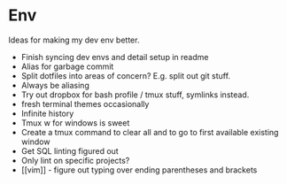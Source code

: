 # Env

Ideas for making my dev env better.


- Finish syncing dev envs and detail setup in readme
- Alias for garbage commit
- Split dotfiles into areas of concern? E.g. split out git stuff.
- Always be aliasing
- Try out dropbox for bash profile / tmux stuff, symlinks instead.
- fresh terminal themes occasionally
- Infinite history
- Tmux w for windows is sweet
- Create a tmux command to clear all and to go to first available existing window
- Get SQL linting figured out
- Only lint on specific projects?
- [[vim]] - figure out typing over ending parentheses and brackets
